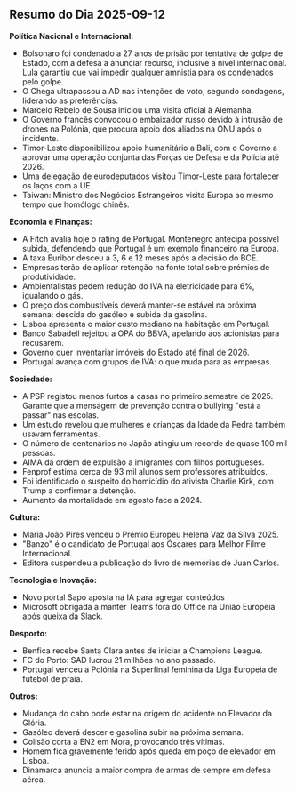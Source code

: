 ## Resumo do Dia 2025-09-12

**Política Nacional e Internacional:**

*   Bolsonaro foi condenado a 27 anos de prisão por tentativa de golpe de Estado, com a defesa a anunciar recurso, inclusive a nível internacional. Lula garantiu que vai impedir qualquer amnistia para os condenados pelo golpe.
*   O Chega ultrapassou a AD nas intenções de voto, segundo sondagens, liderando as preferências.
*   Marcelo Rebelo de Sousa iniciou uma visita oficial à Alemanha.
*   O Governo francês convocou o embaixador russo devido à intrusão de drones na Polónia, que procura apoio dos aliados na ONU após o incidente.
*   Timor-Leste disponibilizou apoio humanitário a Bali, com o Governo a aprovar uma operação conjunta das Forças de Defesa e da Polícia até 2026.
*   Uma delegação de eurodeputados visitou Timor-Leste para fortalecer os laços com a UE.
*   Taiwan: Ministro dos Negócios Estrangeiros visita Europa ao mesmo tempo que homólogo chinês.

**Economia e Finanças:**

*   A Fitch avalia hoje o rating de Portugal. Montenegro antecipa possível subida, defendendo que Portugal é um exemplo financeiro na Europa.
*   A taxa Euribor desceu a 3, 6 e 12 meses após a decisão do BCE.
*   Empresas terão de aplicar retenção na fonte total sobre prémios de produtividade.
*   Ambientalistas pedem redução do IVA na eletricidade para 6%, igualando o gás.
*   O preço dos combustíveis deverá manter-se estável na próxima semana: descida do gasóleo e subida da gasolina.
*   Lisboa apresenta o maior custo mediano na habitação em Portugal.
*   Banco Sabadell rejeitou a OPA do BBVA, apelando aos acionistas para recusarem.
*   Governo quer inventariar imóveis do Estado até final de 2026.
*   Portugal avança com grupos de IVA: o que muda para as empresas.

**Sociedade:**

*   A PSP registou menos furtos a casas no primeiro semestre de 2025. Garante que a mensagem de prevenção contra o bullying "está a passar" nas escolas.
*   Um estudo revelou que mulheres e crianças da Idade da Pedra também usavam ferramentas.
*   O número de centenários no Japão atingiu um recorde de quase 100 mil pessoas.
*    AIMA dá ordem de expulsão a imigrantes com filhos portugueses.
*   Fenprof estima cerca de 93 mil alunos sem professores atribuídos.
*   Foi identificado o suspeito do homicídio do ativista Charlie Kirk, com Trump a confirmar a detenção.
*   Aumento da mortalidade em agosto face a 2024.

**Cultura:**

*   Maria João Pires venceu o Prémio Europeu Helena Vaz da Silva 2025.
*   "Banzo" é o candidato de Portugal aos Óscares para Melhor Filme Internacional.
*   Editora suspendeu a publicação do livro de memórias de Juan Carlos.

**Tecnologia e Inovação:**

*   Novo portal Sapo aposta na IA para agregar conteúdos
*   Microsoft obrigada a manter Teams fora do Office na União Europeia após queixa da Slack.

**Desporto:**

*   Benfica recebe Santa Clara antes de iniciar a Champions League.
*   FC do Porto: SAD lucrou 21 milhões no ano passado.
*   Portugal venceu a Polónia na Superfinal feminina da Liga Europeia de futebol de praia.

**Outros:**

* Mudança do cabo pode estar na origem do acidente no Elevador da Glória.
* Gasóleo deverá descer e gasolina subir na próxima semana.
* Colisão corta a EN2 em Mora, provocando três vítimas.
* Homem fica gravemente ferido após queda em poço de elevador em Lisboa.
* Dinamarca anuncia a maior compra de armas de sempre em defesa aérea.
